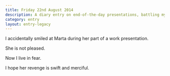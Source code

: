 ```yaml
---
title: Friday 22nd August 2014
description: A diary entry on end-of-the-day presentations, battling my hangover, and evil product owners
category: entry
layout: entry-legacy
---
```


I accidentally smiled at Marta during her part of a work presentation.

She is not pleased.

Now I live in fear.

I hope her revenge is swift and merciful.
